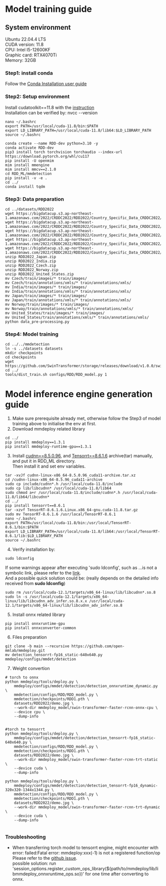 # Model training guide

## **System environment**

Ubuntu 22.04.4 LTS\
CUDA version: 11.8\
CPU: Intel I5-12600KF\
Graphic card: RTX4070Ti\
Memory: 32GB

### Step1: install conda
Follow the [Conda Installation user guide](https://docs.conda.io/projects/conda/en/latest/user-guide/install/linux.html)
### Step2: Setup environment
Install cudatoolkit==11.8 with the [instruction](https://developer.nvidia.com/cuda-11-8-0-download-archive?target_os=Linux&target_arch=x86_64&Distribution=Ubuntu&target_version=22.04&target_type=runfile_local) \
Installation can be verified by: nvcc --version
```
nano ~/.bashrc
export PATH=/usr/local/cuda-11.8/bin:$PATH
export LD_LIBRARY_PATH=/usr/local/cuda-11.8/lib64:$LD_LIBRARY_PATH
source ~/.bashrc
```
```
conda create --name RDD-dev python=3.10 -y
conda activate RDD-dev
pip3 install torch torchvision torchaudio --index-url https://download.pytorch.org/whl/cu117
pip install -U openmim
mim install mmengine
mim install mmcv==2.1.0
cd RDD_ML/mmdetection
pip install -v -e .
cd ../
conda install tqdm
```

### Step3: Data preparation

```
cd ../datasets/RDD2022
wget https://bigdatacup.s3.ap-northeast-1.amazonaws.com/2022/CRDDC2022/RDD2022/Country_Specific_Data_CRDDC2022/RDD2022_Japan.zip
wget https://bigdatacup.s3.ap-northeast-1.amazonaws.com/2022/CRDDC2022/RDD2022/Country_Specific_Data_CRDDC2022/RDD2022_India.zip
wget https://bigdatacup.s3.ap-northeast-1.amazonaws.com/2022/CRDDC2022/RDD2022/Country_Specific_Data_CRDDC2022/RDD2022_Czech.zip
wget https://bigdatacup.s3.ap-northeast-1.amazonaws.com/2022/CRDDC2022/RDD2022/Country_Specific_Data_CRDDC2022/RDD2022_Norway.zip
wget https://bigdatacup.s3.ap-northeast-1.amazonaws.com/2022/CRDDC2022/RDD2022/Country_Specific_Data_CRDDC2022/RDD2022_United_States.zip
unzip RDD2022_Japan.zip
unzip RDD2022_India.zip
unzip RDD2022_Czech.zip
unzip RDD2022_Norway.zip
unzip RDD2022_United_States.zip
mv Czech/train/images/* train/images/
mv Czech/train/annotations/xmls/* train/annotations/xmls/
mv India/train/images/* train/images/
mv India/train/annotations/xmls/* train/annotations/xmls/
mv Japan/train/images/* train/images/
mv Japan/train/annotations/xmls/* train/annotations/xmls/
mv Norway/train/images/* train/images/
mv Norway/train/annotations/xmls/* train/annotations/xmls/
mv United_States/train/images/* train/images/
mv United_States/train/annotations/xmls/* train/annotations/xmls/
python data_pre-processing.py
```

### Step4: Model training

```
cd ../../mmdetection
ln -s ../datasets datasets
mkdir checkpoints
cd checkpoints
wget https://github.com/SwinTransformer/storage/releases/download/v1.0.0/swin_large_patch4_window7_224_22k.pth
cd ../
tools/dist_train.sh configs/RDD/RDD_model.py 1
```
# Model inference engine generation guide

1. Make sure prerequisite already met, otherwise follow the Step3 of model training above to initialise the env at first.
2. Download mmdeploy related library
```
cd ../
pip install mmdeploy==1.3.1
pip install mmdeploy-runtime-gpu==1.3.1
```
3. Install [cudnn==8.5.0.96](https://developer.nvidia.com/compute/cudnn/secure/8.5.0/local_installers/11.7/cudnn-linux-x86_64-8.5.0.96_cuda11-archive.tar.xz), and [Tensorrt==8.6.1.6](https://developer.nvidia.com/downloads/compute/machine-learning/tensorrt/secure/8.6.1/tars/TensorRT-8.6.1.6.Linux.x86_64-gnu.cuda-11.8.tar.gz) archive(tar) manually, and put it in RDD_ML directory. \
Then install it and set env variables.
```
tar -xvJf cudnn-linux-x86_64-8.5.0.96_cuda11-archive.tar.xz
cd /cudnn-linux-x86_64-8.5.96_cuda11-archive
sudo cp include/cudnn*.h /usr/local/cuda-11.8/include
sudo cp lib/libcudnn* /usr/local/cuda-11.8/lib64
sudo chmod a+r /usr/local/cuda-11.8/include/cudnn*.h /usr/local/cuda-11.8/lib64/libcudnn*
cd ../
pip install tensorrt==8.6.1
tar -xzvf TensorRT-8.6.1.6.Linux.x86_64-gnu.cuda-11.8.tar.gz
sudo mv TensorRT-8.6.1.6 /usr/local/TensorRT-8.6.1
nano ~/.bashrc
export PATH=/usr/local/cuda-11.8/bin:/usr/local/TensorRT-8.6.1/bin:$PATH
export LD_LIBRARY_PATH=/usr/local/cuda-11.8/lib64:/usr/local/TensorRT-8.6.1/lib:$LD_LIBRARY_PATH
source ~/.bashrc
```
4. Verify installation by:
```
sudo ldconfig
```
If some warnings appear after executing 'sudo ldconfig', such as ...is not a symbolic link, please refer to the [link](https://queirozf.com/entries/installing-cuda-tk-and-tensorflow-on-a-clean-ubuntu-16-04-install#-sbin-ldconfig-real-usr-local-cuda-lib64-libcudnn-so-5-is-not-a-symbolic-link). \
And a possible quick solution could be: (really depends on the detailed info received from **sudo ldconfig**)
```
sudo rm /usr/local/cuda-12.1/targets/x86_64-linux/lib/libcudnn*.so.8
sudo ln -s /usr/local/cuda-12.1/targets/x86_64-linux/lib/libcudnn_adv_infer.so.8.x.x /usr/local/cuda-12.1/targets/x86_64-linux/lib/libcudnn_adv_infer.so.8
```
5. Install onnx related library
```
pip install onnxruntime-gpu
pip install onnxconverter-common
```
6. Files preparation
```
git clone -b main --recursive https://github.com/open-mmlab/mmdeploy.git
mv detection_tensorrt-fp16_static-640x640.py mmdeploy/configs/mmdet/detection
```
7. Weight convertion

```
# torch to onnx
python mmdeploy/tools/deploy.py \
    mmdeploy/configs/mmdet/detection/detection_onnxruntime_dynamic.py \
    mmdetection/configs/RDD/RDD_model.py \
    mmdetection/checkpoints/RDD1.pth \
    datasets/RDD2022/demo.jpg \
    --work-dir mmdeploy_model/swin-transformer-faster-rcnn-onnx-cpu \
    --device cpu \
    --dump-info


#torch to tensorrt
python mmdeploy/tools/deploy.py \
    mmdeploy/configs/mmdet/detection/detection_tensorrt-fp16_static-640x640.py \
    mmdetection/configs/RDD/RDD_model.py \
    mmdetection/checkpoints/RDD1.pth \
    datasets/RDD2022/demo.jpg \
    --work-dir mmdeploy_model/swin-transformer-faster-rcnn-trt-static \
    --device cuda \
    --dump-info

python mmdeploy/tools/deploy.py \
    mmdeploy/configs/mmdet/detection/detection_tensorrt-fp16_dynamic-320x320-1344x1344.py \
    mmdetection/configs/RDD/RDD_model.py \
    mmdetection/checkpoints/RDD1.pth \
    datasets/RDD2022/demo.jpg \
    --work-dir mmdeploy_model/swin-transformer-faster-rcnn-trt-dynamic \
    --device cuda \
    --dump-info


```
### Troubleshooting
- When transferring torch model to tensorrt engine, might encounter with error: failed:Fatal error: mmdeploy:xxx(-1) is not a registered function/op \
Please refer to the [github issue](https://github.com/open-mmlab/mmdeploy/issues/2377). \
possible solution: run 'session_options.register_custom_ops_library(${path/to/mmdeploy/lib/libmmdeploy_onnxruntime_ops.so})' for one time after converting to onnx.

